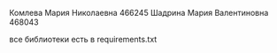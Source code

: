 Комлева Мария Николаевна 466245
Шадрина Мария Валентиновна 468043

все библиотеки есть в requirements.txt